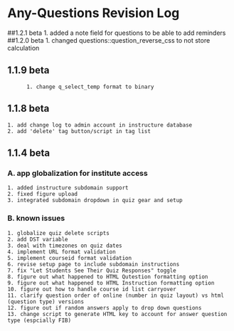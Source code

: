 # Any-Questions Revision Log #

##1.2.1 beta
         1. added a note field for questions to be able to add reminders
##1.2.0 beta
          1. changed  questions::question_reverse_css to not store calculation 
## 1.1.9 beta
          1. change q_select_temp format to binary

## 1.1.8 beta
	1. add change log to admin account in instructure database
	2. add 'delete' tag button/script in tag list
  
## 1.1.4 beta ##
### A. app globalization for institute access
	1. added instructure subdomain support
	2. fixed figure upload
	3. integrated subdomain dropdown in quiz gear and setup
	
### B. known issues ###
	1. globalize quiz delete scripts
	2. add DST variable
	3. deal with timezones on quiz dates
	4. implement URL format validation
	5. implement courseid format validation
	6. revise setup page to include subdomain instructions
	7. fix "Let Students See Their Quiz Responses" toggle
	8. figure out what happened to HTML Qutestion formatting option
	9. figure out what happened to HTML Instruction formatting option
	10. figure out how to handle course id list carryover
	11. clarify question order of online (number in quiz layout) vs html (question type) versions
	12. figure out if random answers apply to drop down questions
	13. change script to generate HTML key to account for answer question type (espcially FIB)